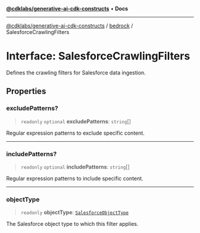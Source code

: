 [**@cdklabs/generative-ai-cdk-constructs**](../../../README.md) • **Docs**

***

[@cdklabs/generative-ai-cdk-constructs](../../../README.md) / [bedrock](../README.md) / SalesforceCrawlingFilters

# Interface: SalesforceCrawlingFilters

Defines the crawling filters for Salesforce data ingestion.

## Properties

### excludePatterns?

> `readonly` `optional` **excludePatterns**: `string`[]

Regular expression patterns to exclude specific content.

***

### includePatterns?

> `readonly` `optional` **includePatterns**: `string`[]

Regular expression patterns to include specific content.

***

### objectType

> `readonly` **objectType**: [`SalesforceObjectType`](../enumerations/SalesforceObjectType.md)

The Salesforce object type to which this filter applies.
